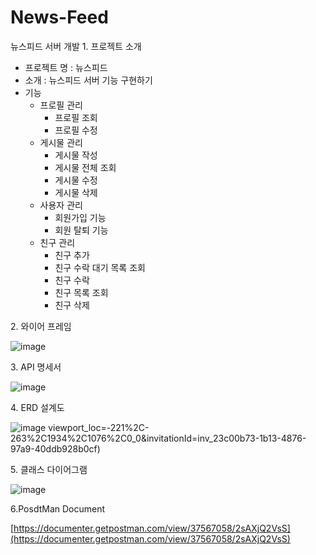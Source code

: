 # News-Feed
뉴스피드 서버 개발
1\. 프로젝트 소개

-   프로젝트 명 : 뉴스피드 
-   소개 : 뉴스피드 서버 기능 구현하기
-   기능
    -   프로필 관리
        -   프로필 조회
        -   프로필 수정
    -   게시물 관리
        -   게시물 작성
        -   게시물 전체 조회
        -   게시물 수정
        -   게시물 삭제
    -   사용자 관리
        -   회원가입 기능
        -   회원 탈퇴 기능
    -   친구 관리
        -   친구 추가
        -   친구 수락 대기 목록 조회
        -   친구 수락
        -   친구 목록 조회
        -   친구 삭제

2\. 와이어 프레임

![image](https://github.com/user-attachments/assets/7a292f39-66cc-4499-b0a7-39aea8e4f663)

3\. API 명세서

![image](https://github.com/user-attachments/assets/33b7acff-b8a2-4fa2-ab77-8a375e3bbdfd)

4\. ERD 설계도

![image](https://github.com/user-attachments/assets/93655ee2-86b9-4d3e-8c94-8799033b257e)
viewport_loc=-221%2C-263%2C1934%2C1076%2C0_0&invitationId=inv_23c00b73-1b13-4876-97a9-40ddb928b0cf)

5\. 클래스 다이어그램

![image](https://github.com/user-attachments/assets/6fe28a79-8e10-4a14-b4b1-ec8c0ba36a07)


6.PosdtMan Document 

[https://documenter.getpostman.com/view/37567058/2sAXjQ2VsS](https://documenter.getpostman.com/view/37567058/2sAXjQ2VsS)
